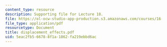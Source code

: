 ```yaml
---
content_type: resource
description: Supporting file for Lecture 18.
file: https://ol-ocw-studio-app-production.s3.amazonaws.com/courses/16-13-aerodynamics-of-viscous-fluids-fall-2003/5eac2fb566788f1a1862fa219ebbd6ac_displacement_effects.pdf
file_type: application/pdf
resourcetype: Document
title: displacement_effects.pdf
uid: 5eac2fb5-6678-8f1a-1862-fa219ebbd6ac
---
```

